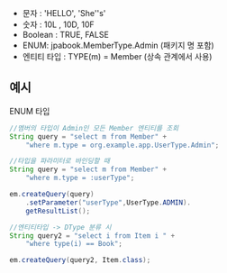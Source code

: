 * 문자 : 'HELLO', 'She''s'
* 숫자 : 10L , 10D, 10F
* Boolean : TRUE, FALSE
* ENUM: jpabook.MemberType.Admin (패키지 명 포함)
* 엔티티 타입 : TYPE(m) = Member (상속 관계에서 사용)

## 예시

ENUM 타입
```java
//멤버의 타입이 Admin인 모든 Member 엔티티를 조회
String query = "select m from Member" +
	"where m.type = org.example.app.UserType.Admin";

//타입을 파라미터로 바인딩할 때
String query = "select m from Member" +
	"where m.type = :userType";

em.createQuery(query)
	.setParameter("userType",UserType.ADMIN).
	getResultList();

//엔티티타입 -> DType 분류 시
String query2 = "select i from Item i " +
	"where type(i) == Book";

em.createQuery(query2, Item.class);
```